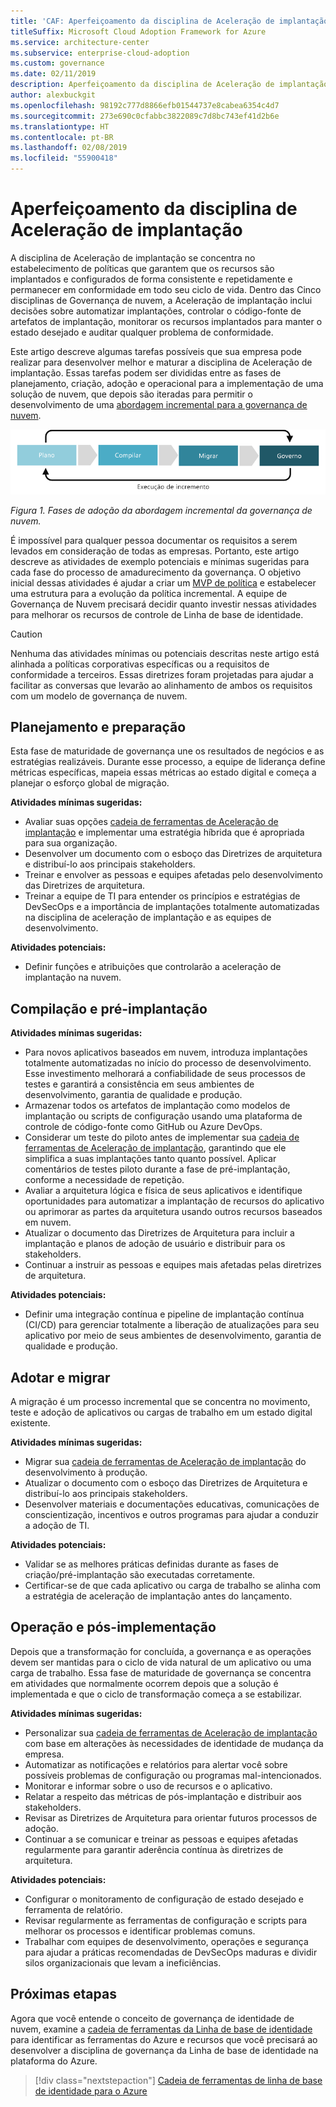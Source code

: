 ```yaml
---
title: 'CAF: Aperfeiçoamento da disciplina de Aceleração de implantação'
titleSuffix: Microsoft Cloud Adoption Framework for Azure
ms.service: architecture-center
ms.subservice: enterprise-cloud-adoption
ms.custom: governance
ms.date: 02/11/2019
description: Aperfeiçoamento da disciplina de Aceleração de implantação
author: alexbuckgit
ms.openlocfilehash: 98192c777d8866efb01544737e8cabea6354c4d7
ms.sourcegitcommit: 273e690c0cfabbc3822089c7d8bc743ef41d2b6e
ms.translationtype: HT
ms.contentlocale: pt-BR
ms.lasthandoff: 02/08/2019
ms.locfileid: "55900418"
---
```

# <a name="deployment-acceleration-discipline-improvement"></a>Aperfeiçoamento da disciplina de Aceleração de implantação

A disciplina de Aceleração de implantação se concentra no estabelecimento de políticas que garantem que os recursos são implantados e configurados de forma consistente e repetidamente e permanecer em conformidade em todo seu ciclo de vida. Dentro das Cinco disciplinas de Governança de nuvem, a Aceleração de implantação inclui decisões sobre automatizar implantações, controlar o código-fonte de artefatos de implantação, monitorar os recursos implantados para manter o estado desejado e auditar qualquer problema de conformidade.

Este artigo descreve algumas tarefas possíveis que sua empresa pode realizar para desenvolver melhor e maturar a disciplina de Aceleração de implantação. Essas tarefas podem ser divididas entre as fases de planejamento, criação, adoção e operacional para a implementação de uma solução de nuvem, que depois são iteradas para permitir o desenvolvimento de uma [abordagem incremental para a governança de nuvem](../journeys/overview.md#an-incremental-approach-to-cloud-governance).

![Quatro fases de adoção](../../_images/adoption-phases.png)

*Figura 1. Fases de adoção da abordagem incremental da governança de nuvem.*

É impossível para qualquer pessoa documentar os requisitos a serem levados em consideração de todas as empresas. Portanto, este artigo descreve as atividades de exemplo potenciais e mínimas sugeridas para cada fase do processo de amadurecimento da governança. O objetivo inicial dessas atividades é ajudar a criar um [MVP de política](../journeys/overview.md#an-incremental-approach-to-cloud-governance) e estabelecer uma estrutura para a evolução da política incremental. A equipe de Governança de Nuvem precisará decidir quanto investir nessas atividades para melhorar os recursos de controle de Linha de base de identidade.

> [!CAUTION]
> Nenhuma das atividades mínimas ou potenciais descritas neste artigo está alinhada a políticas corporativas específicas ou a requisitos de conformidade a terceiros. Essas diretrizes foram projetadas para ajudar a facilitar as conversas que levarão ao alinhamento de ambos os requisitos com um modelo de governança de nuvem.

## <a name="planning-and-readiness"></a>Planejamento e preparação

Esta fase de maturidade de governança une os resultados de negócios e as estratégias realizáveis. Durante esse processo, a equipe de liderança define métricas específicas, mapeia essas métricas ao estado digital e começa a planejar o esforço global de migração.

**Atividades mínimas sugeridas:**

- Avaliar suas opções [cadeia de ferramentas de Aceleração de implantação](toolchain.md) e implementar uma estratégia híbrida que é apropriada para sua organização.
- Desenvolver um documento com o esboço das Diretrizes de arquitetura e distribuí-lo aos principais stakeholders.
- Treinar e envolver as pessoas e equipes afetadas pelo desenvolvimento das Diretrizes de arquitetura.
- Treinar a equipe de TI para entender os princípios e estratégias de DevSecOps e a importância de implantações totalmente automatizadas na disciplina de aceleração de implantação e as equipes de desenvolvimento.

**Atividades potenciais:**

- Definir funções e atribuições que controlarão a aceleração de implantação na nuvem.

## <a name="build-and-pre-deployment"></a>Compilação e pré-implantação

**Atividades mínimas sugeridas:**

- Para novos aplicativos baseados em nuvem, introduza implantações totalmente automatizadas no início do processo de desenvolvimento. Esse investimento melhorará a confiabilidade de seus processos de testes e garantirá a consistência em seus ambientes de desenvolvimento, garantia de qualidade e produção.
- Armazenar todos os artefatos de implantação como modelos de implantação ou scripts de configuração usando uma plataforma de controle de código-fonte como GitHub ou Azure DevOps.
- Considerar um teste do piloto antes de implementar sua [cadeia de ferramentas de Aceleração de implantação](toolchain.md), garantindo que ele simplifica a suas implantações tanto quanto possível. Aplicar comentários de testes piloto durante a fase de pré-implantação, conforme a necessidade de repetição.
- Avaliar a arquitetura lógica e física de seus aplicativos e identifique oportunidades para automatizar a implantação de recursos do aplicativo ou aprimorar as partes da arquitetura usando outros recursos baseados em nuvem.
- Atualizar o documento das Diretrizes de Arquitetura para incluir a implantação e planos de adoção de usuário e distribuir para os stakeholders.
- Continuar a instruir as pessoas e equipes mais afetadas pelas diretrizes de arquitetura.

**Atividades potenciais:**

- Definir uma integração contínua e pipeline de implantação contínua (CI/CD) para gerenciar totalmente a liberação de atualizações para seu aplicativo por meio de seus ambientes de desenvolvimento, garantia de qualidade e produção.

## <a name="adopt-and-migrate"></a>Adotar e migrar

A migração é um processo incremental que se concentra no movimento, teste e adoção de aplicativos ou cargas de trabalho em um estado digital existente.

**Atividades mínimas sugeridas:**

- Migrar sua [cadeia de ferramentas de Aceleração de implantação](toolchain.md) do desenvolvimento à produção.
- Atualizar o documento com o esboço das Diretrizes de Arquitetura e distribuí-lo aos principais stakeholders.
- Desenvolver materiais e documentações educativas, comunicações de conscientização, incentivos e outros programas para ajudar a conduzir a adoção de TI.

**Atividades potenciais:**

- Validar se as melhores práticas definidas durante as fases de criação/pré-implantação são executadas corretamente.
- Certificar-se de que cada aplicativo ou carga de trabalho se alinha com a estratégia de aceleração de implantação antes do lançamento.

## <a name="operate-and-post-implementation"></a>Operação e pós-implementação

Depois que a transformação for concluída, a governança e as operações devem ser mantidas para o ciclo de vida natural de um aplicativo ou uma carga de trabalho. Essa fase de maturidade de governança se concentra em atividades que normalmente ocorrem depois que a solução é implementada e que o ciclo de transformação começa a se estabilizar.

**Atividades mínimas sugeridas:**

- Personalizar sua [cadeia de ferramentas de Aceleração de implantação](toolchain.md) com base em alterações às necessidades de identidade de mudança da empresa.
- Automatizar as notificações e relatórios para alertar você sobre possíveis problemas de configuração ou programas mal-intencionados.
- Monitorar e informar sobre o uso de recursos e o aplicativo.
- Relatar a respeito das métricas de pós-implantação e distribuir aos stakeholders.
- Revisar as Diretrizes de Arquitetura para orientar futuros processos de adoção.
- Continuar a se comunicar e treinar as pessoas e equipes afetadas regularmente para garantir aderência contínua às diretrizes de arquitetura.

**Atividades potenciais:**

- Configurar o monitoramento de configuração de estado desejado e ferramenta de relatório.
- Revisar regularmente as ferramentas de configuração e scripts para melhorar os processos e identificar problemas comuns.
- Trabalhar com equipes de desenvolvimento, operações e segurança para ajudar a práticas recomendadas de DevSecOps maduras e dividir silos organizacionais que levam a ineficiências.

## <a name="next-steps"></a>Próximas etapas

Agora que você entende o conceito de governança de identidade de nuvem, examine a [cadeia de ferramentas da Linha de base de identidade](toolchain.md) para identificar as ferramentas do Azure e recursos que você precisará ao desenvolver a disciplina de governança da Linha de base de identidade na plataforma do Azure.

> [!div class="nextstepaction"]
> [Cadeia de ferramentas de linha de base de identidade para o Azure](toolchain.md)
